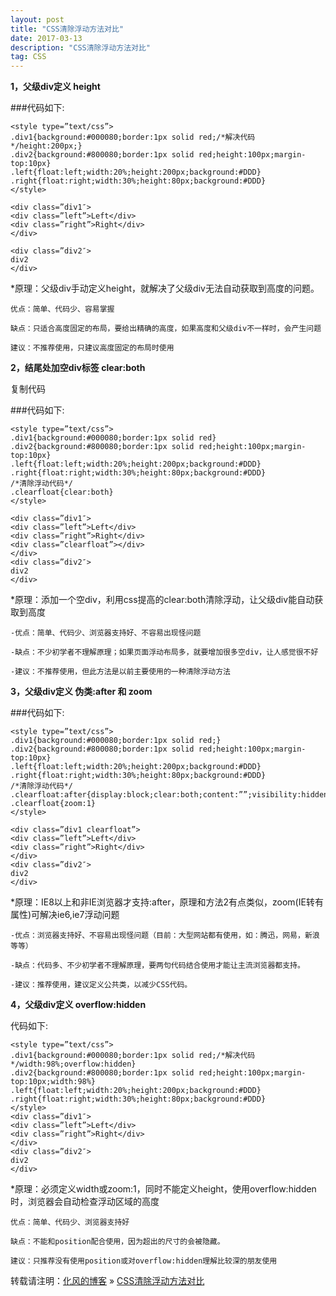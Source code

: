 ```yaml
---
layout: post
title: "CSS清除浮动方法对比"
date: 2017-03-13
description: "CSS清除浮动方法对比"
tag: CSS
---
```

﻿**1，父级div定义 height**

###代码如下:

```
<style type=”text/css”>
.div1{background:#000080;border:1px solid red;/*解决代码*/height:200px;}
.div2{background:#800080;border:1px solid red;height:100px;margin-top:10px}
.left{float:left;width:20%;height:200px;background:#DDD}
.right{float:right;width:30%;height:80px;background:#DDD}
</style>

<div class=”div1″>
<div class=”left”>Left</div>
<div class=”right”>Right</div>
</div>

<div class=”div2″>
div2
</div>
```

*原理：父级div手动定义height，就解决了父级div无法自动获取到高度的问题。

    优点：简单、代码少、容易掌握

    缺点：只适合高度固定的布局，要给出精确的高度，如果高度和父级div不一样时，会产生问题

    建议：不推荐使用，只建议高度固定的布局时使用

**2，结尾处加空div标签 clear:both**

复制代码

###代码如下:

```
<style type=”text/css”>
.div1{background:#000080;border:1px solid red}
.div2{background:#800080;border:1px solid red;height:100px;margin-top:10px}
.left{float:left;width:20%;height:200px;background:#DDD}
.right{float:right;width:30%;height:80px;background:#DDD}
/*清除浮动代码*/
.clearfloat{clear:both}
</style>

<div class=”div1″>
<div class=”left”>Left</div>
<div class=”right”>Right</div>
<div class=”clearfloat”></div>
</div>
<div class=”div2″>
div2
</div>
```

 *原理：添加一个空div，利用css提高的clear:both清除浮动，让父级div能自动获取到高度

    -优点：简单、代码少、浏览器支持好、不容易出现怪问题

    -缺点：不少初学者不理解原理；如果页面浮动布局多，就要增加很多空div，让人感觉很不好

    -建议：不推荐使用，但此方法是以前主要使用的一种清除浮动方法



**3，父级div定义 伪类:after 和 zoom**

###代码如下:
```
<style type=”text/css”>
.div1{background:#000080;border:1px solid red;}
.div2{background:#800080;border:1px solid red;height:100px;margin-top:10px}
.left{float:left;width:20%;height:200px;background:#DDD}
.right{float:right;width:30%;height:80px;background:#DDD}
/*清除浮动代码*/
.clearfloat:after{display:block;clear:both;content:””;visibility:hidden;height:0}
.clearfloat{zoom:1}
</style>

<div class=”div1 clearfloat”>
<div class=”left”>Left</div>
<div class=”right”>Right</div>
</div>
<div class=”div2″>
div2
</div>
```

*原理：IE8以上和非IE浏览器才支持:after，原理和方法2有点类似，zoom(IE转有属性)可解决ie6,ie7浮动问题

    -优点：浏览器支持好、不容易出现怪问题（目前：大型网站都有使用，如：腾迅，网易，新浪等等）

    -缺点：代码多、不少初学者不理解原理，要两句代码结合使用才能让主流浏览器都支持。

    -建议：推荐使用，建议定义公共类，以减少CSS代码。

**4，父级div定义 overflow:hidden**

代码如下:
```
<style type=”text/css”>
.div1{background:#000080;border:1px solid red;/*解决代码*/width:98%;overflow:hidden}
.div2{background:#800080;border:1px solid red;height:100px;margin-top:10px;width:98%}
.left{float:left;width:20%;height:200px;background:#DDD}
.right{float:right;width:30%;height:80px;background:#DDD}
</style>
<div class=”div1″>
<div class=”left”>Left</div>
<div class=”right”>Right</div>
</div>
<div class=”div2″>
div2
</div>

```

*原理：必须定义width或zoom:1，同时不能定义height，使用overflow:hidden时，浏览器会自动检查浮动区域的高度

    优点：简单、代码少、浏览器支持好

    缺点：不能和position配合使用，因为超出的尺寸的会被隐藏。

    建议：只推荐没有使用position或对overflow:hidden理解比较深的朋友使用

转载请注明：[化风的博客](http://xinchanghao.github.io) » [CSS清除浮动方法对比](/2017/03/CSS清除浮动方法对比/)  
